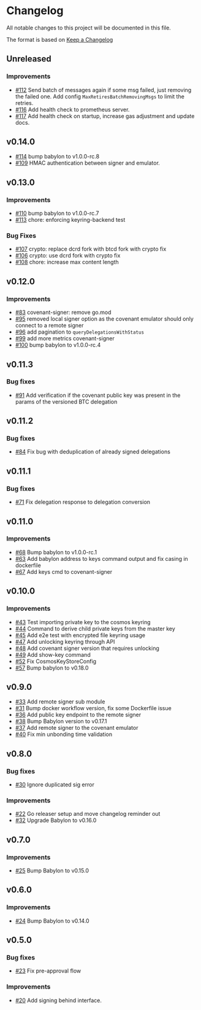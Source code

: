 <!--
Guiding Principles:

Changelogs are for humans, not machines.
There should be an entry for every single version.
The same types of changes should be grouped.
Versions and sections should be linkable.
The latest version comes first.
The release date of each version is displayed.
Mention whether you follow Semantic Versioning.

Usage:

Change log entries are to be added to the Unreleased section under the
appropriate stanza (see below). Each entry should have following format:

* [#PullRequestNumber](PullRequestLink) message

Types of changes (Stanzas):

"Features" for new features.
"Improvements" for changes in existing functionality.
"Deprecated" for soon-to-be removed features.
"Bug Fixes" for any bug fixes.
"Client Breaking" for breaking CLI commands and REST routes used by end-users.
"API Breaking" for breaking exported APIs used by developers building on SDK.
"State Machine Breaking" for any changes that result in a different AppState
given same genesisState and txList.
Ref: https://keepachangelog.com/en/1.0.0/
-->

# Changelog

All notable changes to this project will be documented in this file.

The format is based on [Keep a Changelog](https://keepachangelog.com/en/1.0.0/)

## Unreleased

### Improvements

* [#112](https://github.com/babylonlabs-io/covenant-emulator/pull/112) Send batch of messages again if some msg failed,
just removing the failed one. Add config `MaxRetiresBatchRemovingMsgs` to limit the retries.
* [#116](https://github.com/babylonlabs-io/covenant-emulator/pull/116) Add health check to prometheus server.
* [#117](https://github.com/babylonlabs-io/covenant-emulator/pull/117) Add health check on startup, increase gas adjustment and update docs.


## v0.14.0

* [#114](https://github.com/babylonlabs-io/covenant-emulator/pull/114) bump babylon to v1.0.0-rc.8
* [#109](https://github.com/babylonlabs-io/covenant-emulator/pull/109) HMAC authentication between signer and emulator.

## v0.13.0

### Improvements

* [#110](https://github.com/babylonlabs-io/covenant-emulator/pull/110) bump babylon to v1.0.0-rc.7
* [#113](https://github.com/babylonlabs-io/covenant-emulator/pull/113) chore: enforcing keyring-backend test

### Bug Fixes

* [#107](https://github.com/babylonlabs-io/covenant-emulator/pull/107) crypto: replace dcrd fork with btcd fork
with crypto fix
* [#106](https://github.com/babylonlabs-io/covenant-emulator/pull/106) crypto: use dcrd fork with crypto fix
* [#108](https://github.com/babylonlabs-io/covenant-emulator/pull/108) chore: increase max content length

## v0.12.0

### Improvements

* [#83](https://github.com/babylonlabs-io/covenant-emulator/pull/83) covenant-signer: remove go.mod
* [#95](https://github.com/babylonlabs-io/covenant-emulator/pull/95) removed local signer option
as the covenant emulator should only connect to a remote signer
* [#96](https://github.com/babylonlabs-io/covenant-emulator/pull/96) add pagination to `queryDelegationsWithStatus`
* [#99](https://github.com/babylonlabs-io/covenant-emulator/pull/99) add more metrics
covenant-signer
* [#100](https://github.com/babylonlabs-io/covenant-emulator/pull/100) bump babylon to v1.0.0-rc.4

## v0.11.3

### Bug fixes

* [#91](https://github.com/babylonlabs-io/covenant-emulator/pull/91) Add verification
if the covenant public key was present in the params of the versioned BTC delegation

## v0.11.2

### Bug fixes

* [#84](https://github.com/babylonlabs-io/covenant-emulator/pull/84) Fix bug with
deduplication of already signed delegations

## v0.11.1

### Bug fixes

* [#71](https://github.com/babylonlabs-io/covenant-emulator/pull/71) Fix delegation
response to delegation conversion

## v0.11.0

### Improvements

* [#68](https://github.com/babylonlabs-io/covenant-emulator/pull/68) Bump babylon to v1.0.0-rc.1
* [#63](https://github.com/babylonlabs-io/covenant-emulator/pull/63) Add babylon
address to keys command output and fix casing in dockerfile
* [#67](https://github.com/babylonlabs-io/covenant-emulator/pull/67) Add keys cmd to covenant-signer

## v0.10.0

### Improvements

* [#43](https://github.com/babylonlabs-io/covenant-emulator/pull/43) Test importing
private key to the cosmos keyring
* [#44](https://github.com/babylonlabs-io/covenant-emulator/pull/44) Command
to derive child private keys from the master key
* [#45](https://github.com/babylonlabs-io/covenant-emulator/pull/45) Add e2e test
with encrypted file keyring usage
* [#47](https://github.com/babylonlabs-io/covenant-emulator/pull/47) Add unlocking keyring
through API
* [#48](https://github.com/babylonlabs-io/covenant-emulator/pull/48) Add covenant
signer version that requires unlocking
* [#49](https://github.com/babylonlabs-io/covenant-emulator/pull/49) Add show-key command
* [#52](https://github.com/babylonlabs-io/covenant-emulator/pull/52) Fix CosmosKeyStoreConfig
* [#57](https://github.com/babylonlabs-io/covenant-emulator/pull/57) Bump babylon to v0.18.0

## v0.9.0

* [#33](https://github.com/babylonlabs-io/covenant-emulator/pull/33) Add remote
signer sub module
* [#31](https://github.com/babylonlabs-io/covenant-emulator/pull/31/) Bump docker workflow
version, fix some Dockerfile issue
* [#36](https://github.com/babylonlabs-io/covenant-emulator/pull/36) Add public key
endpoint to the remote signer
* [#38](https://github.com/babylonlabs-io/covenant-emulator/pull/38) Bump Babylon version
to v0.17.1
* [#37](https://github.com/babylonlabs-io/covenant-emulator/pull/37) Add remote signer
to the covenant emulator
* [#40](https://github.com/babylonlabs-io/covenant-emulator/pull/40) Fix min unbonding time
validation

## v0.8.0

### Bug fixes

* [#30](https://github.com/babylonlabs-io/covenant-emulator/pull/30) Ignore duplicated sig error

### Improvements

* [#22](https://github.com/babylonlabs-io/covenant-emulator/pull/22) Go releaser setup
  and move changelog reminder out
* [#32](https://github.com/babylonlabs-io/covenant-emulator/pull/32) Upgrade Babylon
  to v0.16.0

## v0.7.0

### Improvements

* [#25](https://github.com/babylonlabs-io/covenant-emulator/pull/25) Bump Babylon to v0.15.0

## v0.6.0

### Improvements

* [#24](https://github.com/babylonlabs-io/covenant-emulator/pull/24) Bump Babylon to v0.14.0

## v0.5.0

### Bug fixes

* [#23](https://github.com/babylonlabs-io/covenant-emulator/pull/23) Fix pre-approval flow

### Improvements

* [#20](https://github.com/babylonlabs-io/covenant-emulator/pull/20) Add signing behind
interface.
